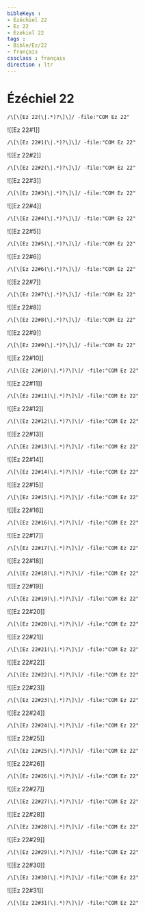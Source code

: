 ```yaml
---
bibleKeys : 
- Ézéchiel 22
- Ez 22
- Ezekiel 22
tags : 
- Bible/Ez/22
- français
cssclass : français
direction : ltr
---
```


# Ézéchiel 22

```query
/\[\[Ez 22(\|.*)?\]\]/ -file:"COM Ez 22"
```



![[Ez 22#1]]

```query
/\[\[Ez 22#1(\|.*)?\]\]/ -file:"COM Ez 22"
```

![[Ez 22#2]]

```query
/\[\[Ez 22#2(\|.*)?\]\]/ -file:"COM Ez 22"
```

![[Ez 22#3]]

```query
/\[\[Ez 22#3(\|.*)?\]\]/ -file:"COM Ez 22"
```

![[Ez 22#4]]

```query
/\[\[Ez 22#4(\|.*)?\]\]/ -file:"COM Ez 22"
```

![[Ez 22#5]]

```query
/\[\[Ez 22#5(\|.*)?\]\]/ -file:"COM Ez 22"
```

![[Ez 22#6]]

```query
/\[\[Ez 22#6(\|.*)?\]\]/ -file:"COM Ez 22"
```

![[Ez 22#7]]

```query
/\[\[Ez 22#7(\|.*)?\]\]/ -file:"COM Ez 22"
```

![[Ez 22#8]]

```query
/\[\[Ez 22#8(\|.*)?\]\]/ -file:"COM Ez 22"
```

![[Ez 22#9]]

```query
/\[\[Ez 22#9(\|.*)?\]\]/ -file:"COM Ez 22"
```

![[Ez 22#10]]

```query
/\[\[Ez 22#10(\|.*)?\]\]/ -file:"COM Ez 22"
```

![[Ez 22#11]]

```query
/\[\[Ez 22#11(\|.*)?\]\]/ -file:"COM Ez 22"
```

![[Ez 22#12]]

```query
/\[\[Ez 22#12(\|.*)?\]\]/ -file:"COM Ez 22"
```

![[Ez 22#13]]

```query
/\[\[Ez 22#13(\|.*)?\]\]/ -file:"COM Ez 22"
```

![[Ez 22#14]]

```query
/\[\[Ez 22#14(\|.*)?\]\]/ -file:"COM Ez 22"
```

![[Ez 22#15]]

```query
/\[\[Ez 22#15(\|.*)?\]\]/ -file:"COM Ez 22"
```

![[Ez 22#16]]

```query
/\[\[Ez 22#16(\|.*)?\]\]/ -file:"COM Ez 22"
```

![[Ez 22#17]]

```query
/\[\[Ez 22#17(\|.*)?\]\]/ -file:"COM Ez 22"
```

![[Ez 22#18]]

```query
/\[\[Ez 22#18(\|.*)?\]\]/ -file:"COM Ez 22"
```

![[Ez 22#19]]

```query
/\[\[Ez 22#19(\|.*)?\]\]/ -file:"COM Ez 22"
```

![[Ez 22#20]]

```query
/\[\[Ez 22#20(\|.*)?\]\]/ -file:"COM Ez 22"
```

![[Ez 22#21]]

```query
/\[\[Ez 22#21(\|.*)?\]\]/ -file:"COM Ez 22"
```

![[Ez 22#22]]

```query
/\[\[Ez 22#22(\|.*)?\]\]/ -file:"COM Ez 22"
```

![[Ez 22#23]]

```query
/\[\[Ez 22#23(\|.*)?\]\]/ -file:"COM Ez 22"
```

![[Ez 22#24]]

```query
/\[\[Ez 22#24(\|.*)?\]\]/ -file:"COM Ez 22"
```

![[Ez 22#25]]

```query
/\[\[Ez 22#25(\|.*)?\]\]/ -file:"COM Ez 22"
```

![[Ez 22#26]]

```query
/\[\[Ez 22#26(\|.*)?\]\]/ -file:"COM Ez 22"
```

![[Ez 22#27]]

```query
/\[\[Ez 22#27(\|.*)?\]\]/ -file:"COM Ez 22"
```

![[Ez 22#28]]

```query
/\[\[Ez 22#28(\|.*)?\]\]/ -file:"COM Ez 22"
```

![[Ez 22#29]]

```query
/\[\[Ez 22#29(\|.*)?\]\]/ -file:"COM Ez 22"
```

![[Ez 22#30]]

```query
/\[\[Ez 22#30(\|.*)?\]\]/ -file:"COM Ez 22"
```

![[Ez 22#31]]

```query
/\[\[Ez 22#31(\|.*)?\]\]/ -file:"COM Ez 22"
```

